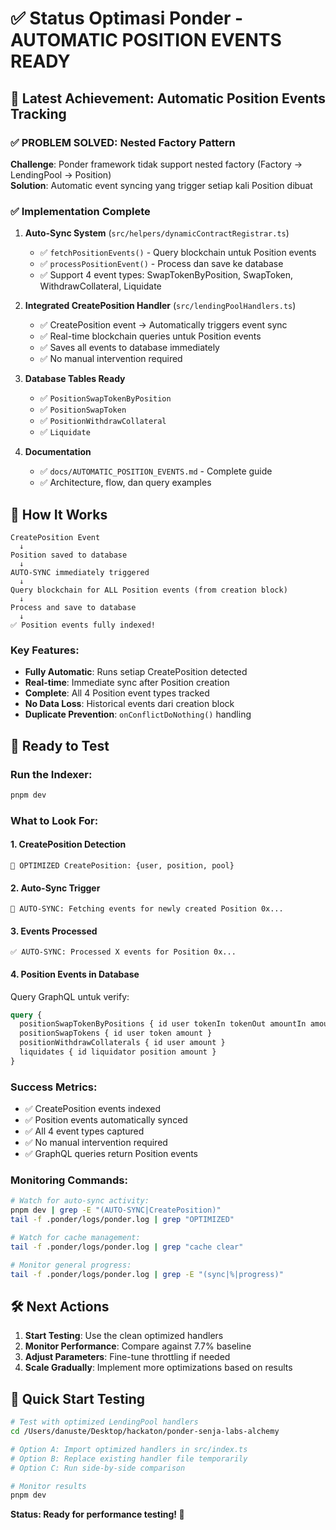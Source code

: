 # ✅ Status Optimasi Ponder - AUTOMATIC POSITION EVENTS READY

## 🎯 Latest Achievement: Automatic Position Events Tracking

### ✅ PROBLEM SOLVED: Nested Factory Pattern
**Challenge**: Ponder framework tidak support nested factory (Factory → LendingPool → Position)  
**Solution**: Automatic event syncing yang trigger setiap kali Position dibuat

### ✅ Implementation Complete
1. **Auto-Sync System** (`src/helpers/dynamicContractRegistrar.ts`)
   - ✅ `fetchPositionEvents()` - Query blockchain untuk Position events
   - ✅ `processPositionEvent()` - Process dan save ke database
   - ✅ Support 4 event types: SwapTokenByPosition, SwapToken, WithdrawCollateral, Liquidate

2. **Integrated CreatePosition Handler** (`src/lendingPoolHandlers.ts`)
   - ✅ CreatePosition event → Automatically triggers event sync
   - ✅ Real-time blockchain queries untuk Position events
   - ✅ Saves all events to database immediately
   - ✅ No manual intervention required

3. **Database Tables Ready**
   - ✅ `PositionSwapTokenByPosition`
   - ✅ `PositionSwapToken`
   - ✅ `PositionWithdrawCollateral`
   - ✅ `Liquidate`

4. **Documentation** 
   - ✅ `docs/AUTOMATIC_POSITION_EVENTS.md` - Complete guide
   - ✅ Architecture, flow, dan query examples

## 🚀 How It Works

```
CreatePosition Event
  ↓
Position saved to database
  ↓
AUTO-SYNC immediately triggered
  ↓
Query blockchain for ALL Position events (from creation block)
  ↓
Process and save to database
  ↓
✅ Position events fully indexed!
```

### Key Features:
- **Fully Automatic**: Runs setiap CreatePosition detected
- **Real-time**: Immediate sync after Position creation
- **Complete**: All 4 Position event types tracked
- **No Data Loss**: Historical events dari creation block
- **Duplicate Prevention**: `onConflictDoNothing()` handling

## 🚀 Ready to Test

### Run the Indexer:
```bash
pnpm dev
```

### What to Look For:

#### 1. CreatePosition Detection
```
🎯 OPTIMIZED CreatePosition: {user, position, pool}
```

#### 2. Auto-Sync Trigger
```
🔄 AUTO-SYNC: Fetching events for newly created Position 0x...
```

#### 3. Events Processed
```
✅ AUTO-SYNC: Processed X events for Position 0x...
```

#### 4. Position Events in Database
Query GraphQL untuk verify:
```graphql
query {
  positionSwapTokenByPositions { id user tokenIn tokenOut amountIn amountOut }
  positionSwapTokens { id user token amount }
  positionWithdrawCollaterals { id user amount }
  liquidates { id liquidator position amount }
}
```

### Success Metrics:
- ✅ CreatePosition events indexed
- ✅ Position events automatically synced
- ✅ All 4 event types captured
- ✅ No manual intervention required
- ✅ GraphQL queries return Position events

### Monitoring Commands:
```bash
# Watch for auto-sync activity:
pnpm dev | grep -E "(AUTO-SYNC|CreatePosition)"
tail -f .ponder/logs/ponder.log | grep "OPTIMIZED"

# Watch for cache management:
tail -f .ponder/logs/ponder.log | grep "cache clear"

# Monitor general progress:
tail -f .ponder/logs/ponder.log | grep -E "(sync|%|progress)"
```

## 🛠️ Next Actions

1. **Start Testing**: Use the clean optimized handlers
2. **Monitor Performance**: Compare against 7.7% baseline  
3. **Adjust Parameters**: Fine-tune throttling if needed
4. **Scale Gradually**: Implement more optimizations based on results

## 🔧 Quick Start Testing

```bash
# Test with optimized LendingPool handlers
cd /Users/danuste/Desktop/hackaton/ponder-senja-labs-alchemy

# Option A: Import optimized handlers in src/index.ts
# Option B: Replace existing handler file temporarily  
# Option C: Run side-by-side comparison

# Monitor results
pnpm dev
```

**Status: Ready for performance testing! 🚀**